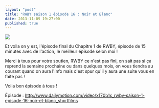 ```yaml
---
layout: "post"
title: "RWBY saison 1 épisode 16 : Noir et Blanc"
date: 2013-11-09 19:27:00
published: true
---
```

![](https://images2.wikia.nocookie.net/__cb20131108004133/rwby/images/thumb/b/b1/Ep_16_Thumb.png/250px-Ep_16_Thumb.png)

Et voila on y est, l'épisode final du Chapitre 1 de RWBY, épisode de 15 minutes avec de l'action, le meilleur épisode selon moi !

Merci à tous pour votre soutien, RWBY ce n'est pas fini, on sait pas si ça reprend la semaine prochaine ou dans quelques mois, on vous tiendra au courant quand on aura l'info mais c'est spur qu'il y aura une suite vous en faite pas !

Voila bon épisode à tous !

Épisode : <http://www.dailymotion.com/video/x170b1x_rwby-saison-1-episode-16-noir-et-blanc_shortfilms>
